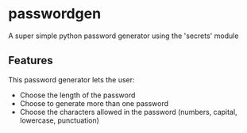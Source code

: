 # passwordgen
A super simple python password generator using the 'secrets' module
## Features
This password generator lets the user:
- Choose the length of the password
- Choose to generate more than one password
- Choose the characters allowed in the password (numbers, capital, lowercase, punctuation)
